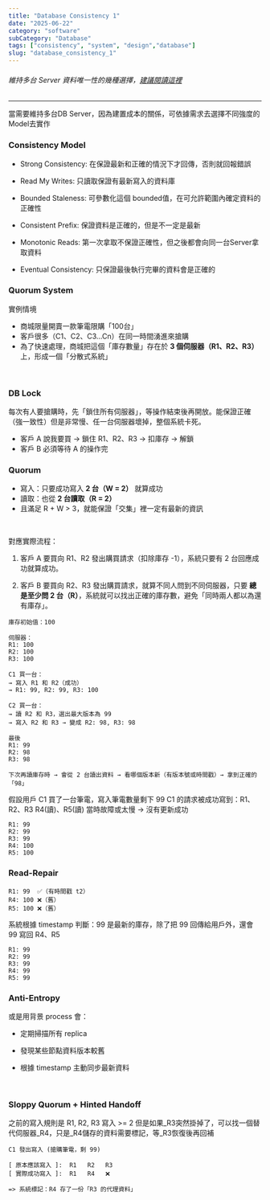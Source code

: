 ```yaml
---
title: "Database Consistency 1"
date: "2025-06-22"
category: "software"
subCategory: "Database"
tags: ["consistency", "system", "design","database"]
slug: "database_consistency_1"
---
```

###### 維持多台 Server 資料唯一性的幾種選擇，[建議閱讀這裡](https://ithelp.ithome.com.tw/articles/10217086)

---

當需要維持多台DB Server，因為建置成本的關係，可依據需求去選擇不同強度的Model去實作

### Consistency Model

- Strong Consistency: 在保證最新和正確的情況下才回傳，否則就回報錯誤

- Read My Writes: 只讀取保證有最新寫入的資料庫

- Bounded Staleness: 可參數化這個 bounded值，在可允許範圍內確定資料的正確性

- Consistent Prefix: 保證資料是正確的，但是不一定是最新

- Monotonic Reads: 第一次拿取不保證正確性，但之後都會向同一台Server拿取資料

- Eventual Consistency: 只保證最後執行完畢的資料會是正確的

### Quorum System

實例情境

- 商城限量開賣一款筆電限購「100台」
- 客戶很多（C1、C2、C3...Cn）在同一時間湧進來搶購
- 為了快速處理，商城把這個「庫存數量」存在於 **3 個伺服器（R1、R2、R3）** 上，形成一個「分散式系統」

<br>

### DB Lock

每次有人要搶購時，先「鎖住所有伺服器」，等操作結束後再開放。能保證正確（強一致性）但是非常慢、任一台伺服器壞掉，整個系統卡死。

- 客戶 A 說我要買 → 鎖住 R1、R2、R3 → 扣庫存 → 解鎖
- 客戶 B 必須等待 A 的操作完

### Quorum

- 寫入：只要成功寫入 **2 台（W = 2）** 就算成功
- 讀取：也從 **2 台讀取（R = 2）**
- 且滿足 R + W > 3，就能保證「交集」裡一定有最新的資訊

<br>

對應實際流程：

1. 客戶 A 要買向 R1、R2 發出購買請求（扣除庫存 -1），系統只要有 2 台回應成功就算成功。

2. 客戶 B 要買向 R2、R3 發出購買請求，就算不同人問到不同伺服器，只要 **總是至少問 2 台（R）**，系統就可以找出正確的庫存數，避免「同時兩人都以為還有庫存」。

```text
庫存初始值：100

伺服器：
R1: 100
R2: 100
R3: 100

C1 買一台：
→ 寫入 R1 和 R2（成功）
→ R1: 99, R2: 99, R3: 100

C2 買一台：
→ 讀 R2 和 R3，選出最大版本為 99
→ 寫入 R2 和 R3 → 變成 R2: 98, R3: 98

最後
R1: 99
R2: 98
R3: 98
```

`下次再讀庫存時 → 會從 2 台讀出資料 → 看哪個版本新（有版本號或時間戳）→ 拿到正確的「98」`

假設用戶 C1 買了一台筆電，寫入筆電數量剩下 99
C1 的請求被成功寫到：R1、R2、R3
R4(讀)、R5(讀) 當時故障或太慢 → 沒有更新成功

```text
R1: 99
R2: 99
R3: 99
R4: 100
R5: 100
```

### Read-Repair

```text
R1: 99  ✅（有時間戳 t2）
R4: 100 ❌（舊）
R5: 100 ❌（舊）
```

系統根據 timestamp 判斷：99 是最新的庫存，除了把 99 回傳給用戶外，還會 99 寫回 R4、R5

```text
R1: 99
R2: 99
R3: 99
R4: 99
R5: 99
```

### Anti-Entropy

或是用背景 process 會：

- 定期掃描所有 replica

- 發現某些節點資料版本較舊

- 根據 timestamp 主動同步最新資料

<br>

### Sloppy Quorum + Hinted Handoff

之前的寫入規則是 R1, R2, R3 寫入 >= 2
但是如果_R3突然掛掉了，可以找一個替代伺服器_R4，只是_R4儲存的資料需要標記，等_R3恢復後再回補

```text
C1 發出寫入 (搶購筆電，剩 99)

[ 原本應該寫入 ]:  R1   R2   R3  
[ 實際成功寫入 ]:  R1   R4   ❌

=> 系統標記：R4 存了一份「R3 的代理資料」
```
